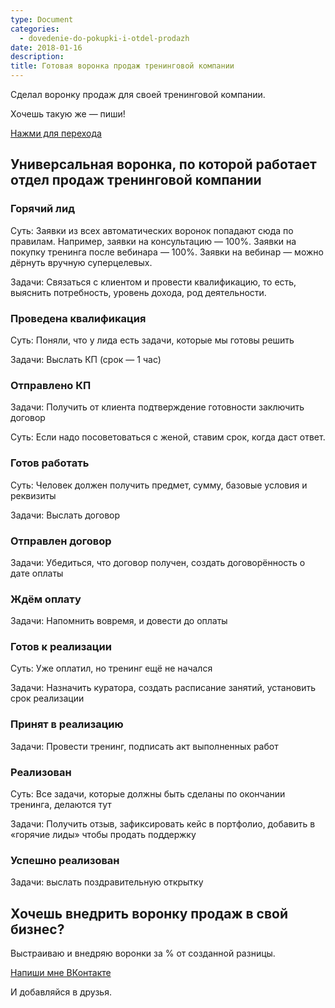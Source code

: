 ```yaml
---
type: Document
categories:
  - dovedenie-do-pokupki-i-otdel-prodazh
date: 2018-01-16
description: 
title: Готовая воронка продаж тренинговой компании
---
```


Сделал воронку продаж для своей тренинговой компании.

Хочешь такую же — пиши!

[Нажми для перехода](https://vk.com/nickvorobiov)

## Универсальная воронка, по которой работает отдел продаж тренинговой компании

### Горячий лид
Суть: Заявки из всех автоматических воронок попадают сюда по правилам. Например, заявки на консультацию — 100%. Заявки на покупку тренинга после вебинара — 100%. Заявки на вебинар — можно дёрнуть вручную суперцелевых.

Задачи: Связаться с клиентом и провести квалификацию, то есть, выяснить потребность, уровень дохода, род деятельности.

### Проведена квалификация
Суть: Поняли, что у лида есть задачи, которые мы готовы решить

Задачи: Выслать КП (срок — 1 час)

### Отправлено КП
Задачи: Получить от клиента подтверждение готовности заключить договор

Суть: Если надо посоветоваться с женой, ставим срок, когда даст ответ.

### Готов работать
Суть: Человек должен получить предмет, сумму, базовые условия и реквизиты

Задачи: Выслать договор

### Отправлен договор
Задачи: Убедиться, что договор получен, создать договорённость о дате оплаты

### Ждём оплату
Задачи: Напомнить вовремя, и довести до оплаты

### Готов к реализации
Суть: Уже оплатил, но тренинг ещё не начался

Задачи: Назначить куратора, создать расписание занятий, установить срок реализации

### Принят в реализацию
Задачи: Провести тренинг, подписать акт выполненных работ

### Реализован
Суть: Все задачи, которые должны быть сделаны по окончании тренинга, делаются тут

Задачи: Получить отзыв, зафиксировать кейс в портфолио, добавить в «горячие лиды» чтобы продать поддержку

### Успешно реализован
Задачи: выслать поздравительную открытку

## Хочешь внедрить воронку продаж в свой бизнес?

Выстраиваю и внедряю воронки за % от созданной разницы.

[Напиши мне ВКонтакте](https://vk.com/nickvorobiov)

И добавляйся в друзья.
